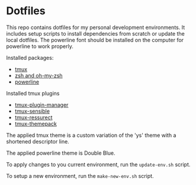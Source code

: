 # Dotfiles

This repo contains dotfiles for my personal development environments. It includes setup scripts to install dependencies from scratch or update the local dotfiles. The powerline font should be installed on the computer for powerline to work properly.

Installed packages:
  * [tmux](https://github.com/tmux/tmux)
  * [zsh and oh-my-zsh](https://github.com/robbyrussell/oh-my-zsh)
  * [powerline](https://github.com/powerline/powerline)

Installed tmux plugins
  * [tmux-plugin-manager](https://github.com/tmux-plugins/tpm)
  * [tmux-sensible](https://github.com/tmux-plugins/tmux-sensible)
  * [tmux-ressurect](https://github.com/tmux-plugins/tmux-resurrect)
  * [tmux-themepack](https://github.com/jimeh/tmux-themepack)

The applied tmux theme is a custom variation of the 'ys' theme with a shortened descriptor line.

The applied powerline theme is Double Blue.

To apply changes to you current environment, run the ```update-env.sh``` script.

To setup a new environment, run the ```make-new-env.sh``` script.
